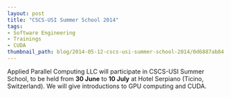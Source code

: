 ```yaml
---
layout: post
title: "CSCS-USI Summer School 2014"
tags:
- Software Engineering
- Trainings
- CUDA
thumbnail_path: blog/2014-05-12-cscs-usi-summer-school-2014/0d6887ab84.jpg
---
```


Applied Parallel Computing LLC will participate in CSCS-USI Summer School, to be held from **30 June** to **10 July** at Hotel Serpiano (Ticino, Switzerland). We will give introductions to GPU computing and CUDA.

